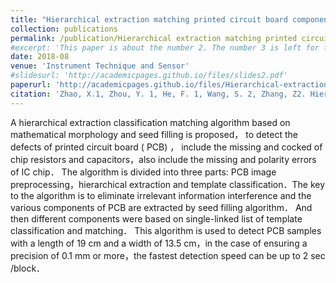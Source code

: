 ```yaml
---
title: "Hierarchical extraction matching printed circuit board components defect detection"
collection: publications
permalink: /publication/Hierarchical extraction matching printed circuit board components defect detection
#excerpt: 'This paper is about the number 2. The number 3 is left for future work.'
date: 2018-08
venue: 'Instrument Technique and Sensor'
#slidesurl: 'http://academicpages.github.io/files/slides2.pdf'
paperurl: 'http://academicpages.github.io/files/Hierarchical-extraction-matching-printed-circuit-board-components-defect-detection.pdf'
citation: 'Zhao, X.1, Zhou, Y. 1, He, F. 1, Wang, S. 2, Zhang, Z2. Hierarchical extraction matching printed circuit board components defect detection. Instrument Technique and Sensor, 2018 (08).'
---
```


A hierarchical extraction classification matching algorithm based on mathematical morphology and seed filling is proposed， to detect the defects of printed circuit board ( PCB) ， include the missing and cocked of chip resistors and capacitors，also include the missing and polarity errors of IC chip． The algorithm is divided into three parts: PCB image preprocessing，hierarchical extraction and template classification．The key to the algorithm is to eliminate irrelevant information interference and the various components of PCB are extracted by seed filling algorithm． And then different components were based on single-linked list of template classification and matching． This algorithm is used to detect PCB samples with a length of 19 cm and a width of 13.5 cm，in the case of ensuring a precision of 0.1 mm or more，the fastest detection speed can be up to 2 sec /block．
